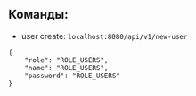 ## Команды:
* user create:
```localhost:8080/api/v1/new-user```
```
{
    "role": "ROLE_USERS",
    "name": "ROLE_USERS",
    "password": "ROLE_USERS"
}
